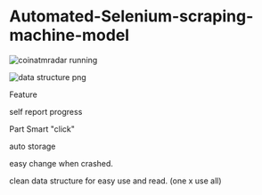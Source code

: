 # Automated-Selenium-scraping-machine-model
![coinatmradar running ](https://user-images.githubusercontent.com/117721475/205109385-e7ef9e30-4952-4ce6-8a75-5adbf6feb4e6.png)

![data structure   png](https://user-images.githubusercontent.com/117721475/205110556-7383b6a3-71a9-498d-905f-60e1f2ff1a7c.png)

Feature

self report progress

Part Smart "click"

auto storage

easy change when crashed.

clean data structure for easy use and read.
(one x use all)




